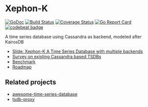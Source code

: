 # Xephon-K

[![GoDoc](https://godoc.org/github.com/xephonhq/xephon-k?status.svg)](https://godoc.org/github.com/xephonhq/xephon-k)
[![Build Status](https://travis-ci.org/xephonhq/xephon-k.svg?branch=master)](https://travis-ci.org/xephonhq/xephon-k)
[![Coverage Status](https://coveralls.io/repos/github/xephonhq/xephon-k/badge.svg?branch=master)](https://coveralls.io/github/xephonhq/xephon-k?branch=master)
[![Go Report Card](https://goreportcard.com/badge/github.com/xephonhq/xephon-k)](https://goreportcard.com/report/github.com/xephonhq/xephon-k)
[![codebeat badge](https://codebeat.co/badges/2b3dad97-6550-4b76-a563-a3330d980b23)](https://codebeat.co/projects/github-com-xephonhq-xephon-k-master)

A time series database using Cassandra as backend, modeled after KairosDB

- [Slide: Xephon-K A Time Series Database with multiple backends](http://www.slideshare.net/ssuser7e134a/xephon-k-a-time-series-database-with-multiple-backends)
- [Survey on existing Cassandra based TSDBs](doc/survey)
- [Benchmark](doc/bench)
- [Roadmap](doc/roadmap.md)


## Related projects

- [awesome-time-series-database](https://github.com/xephonhq/awesome-time-series-database)
- [tsdb-proxy](https://github.com/xephonhq/tsdb-proxy)
